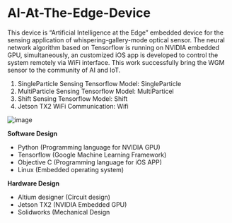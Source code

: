 # AI-At-The-Edge-Device
 This device is “Artificial Intelligence at the Edge” embedded device for the sensing application of whispering-gallery-mode optical sensor. The neural network algorithm based on Tensorflow is running on NVIDIA embedded GPU, simultaneously, an customized iOS app is developed to control the system remotely via WiFi interface. This work successfully bring the WGM sensor to the community of AI and IoT. 
1. SingleParticle Sensing Tensorflow Model: SingleParticle
2. MultiParticle Sensing Tensorflow Model: MultiParticel 
3. Shift Sensing Tensorflow Model: Shift 
4. Jetson TX2 WiFi Communication: Wifi

![image](https://user-images.githubusercontent.com/44279169/47261234-34bd4b00-d490-11e8-8020-70f9ee8f7389.png)


**Software Design**

- Python (Programming language for NVIDIA GPU)
- Tensorflow (Google Machine Learning Framework)
- Objective C (Programming language for iOS APP)
- Linux (Embedded operating system)

**Hardware Design**

- Altium designer (Circuit design)
- Jetson TX2 (NVIDIA Embedded GPU)
- Solidworks (Mechanical Design
